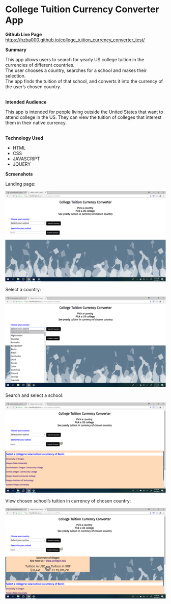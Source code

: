 # College Tuition Currency Converter App

**Github Live Page**<br>
https://hzba000.github.io/college_tuition_currency_converter_test/

**Summary**<br>

<div>
  This app allows users to search for yearly US college tuition in the currencies of different countries.<br>  
  The user chooses a country, searches for a school and makes their selection.<br> 
  The app finds the tuition of that school, and converts it into the currency of the user’s chosen country.
</div><br>

**Intended Audience**<br>
<div>
   This app is intended for people living outside the United States that want to attend college in the US. They can view the tuition of 
   colleges that interest them in their native currency.
</div><br>

**Technology Used**<br>
  <ul> 
    <li> HTML </li>
    <li> CSS </li>
    <li> JAVASCRIPT </li>
    <li> JQUERY </li>
  </ul>
 
 **Screenshots**<br>
 <p> Landing page: </p>
 <img src="https://github.com/hzba000/college_tuition_currency_converter_app/blob/master/Screenshots/landing_page.png">
 
 <p> Select a country: </p>
 <img src="https://github.com/hzba000/college_tuition_currency_converter_app/blob/master/Screenshots/select_country.png">
 
 <p> Search and select a school: </p>
 <img src="https://github.com/hzba000/college_tuition_currency_converter_app/blob/master/Screenshots/select_school.png">
 
 <p> View chosen school’s tuition in currency of chosen country: </p>
 <img src="https://github.com/hzba000/college_tuition_currency_converter_app/blob/master/Screenshots/view_conversion.png">
